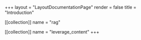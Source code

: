 +++
layout = "LayoutDocumentationPage"
render = false
title = "Introduction"

[[collection]]
name = "rag"

[[collection]]
name = "leverage_content"
+++
